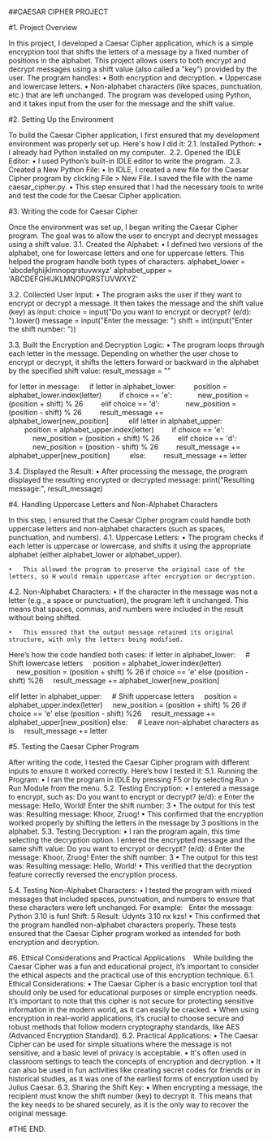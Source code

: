 ##CAESAR CIPHER PROJECT

#1. Project Overview

In this project, I developed a Caesar Cipher application, which is a simple encryption tool that shifts the letters of a message by a fixed number of positions in the alphabet. This project allows users to both encrypt and decrypt messages using a shift value (also called a "key") provided by the user.
The program handles:
	•	Both encryption and decryption.
	•	Uppercase and lowercase letters.
	•	Non-alphabet characters (like spaces, punctuation, etc.) that are left unchanged.
The program was developed using Python, and it takes input from the user for the message and the shift value.


#2. Setting Up the Environment

To build the Caesar Cipher application, I first ensured that my development environment was properly set up. Here's how I did it:
2.1. Installed Python:
	•	I already had Python installed on my computer. 
2.2. Opened the IDLE Editor:
	•	I used Python’s built-in IDLE editor to write the program. 
2.3. Created a New Python File:
	•	In IDLE, I created a new file for the Caesar Cipher program by clicking File > New File. I saved the file with the name caesar_cipher.py.
	•	This step ensured that I had the necessary tools to write and test the code for the Caesar Cipher application.


#3. Writing the code for Caesar Cipher

Once the environment was set up, I began writing the Caesar Cipher program. The goal was to allow the user to encrypt and decrypt messages using a shift value.
3.1. Created the Alphabet:
	•	I defined two versions of the alphabet, one for lowercase letters and one for uppercase letters. This helped the program handle both types of characters.
alphabet_lower = 'abcdefghijklmnopqrstuvwxyz'
alphabet_upper = 'ABCDEFGHIJKLMNOPQRSTUVWXYZ'

3.2. Collected User Input:
	•	The program asks the user if they want to encrypt or decrypt a message. It then takes the message and the shift value (key) as input:
choice = input("Do you want to encrypt or decrypt? (e/d): ").lower()
message = input("Enter the message: ")
shift = int(input("Enter the shift number: "))

3.3. Built the Encryption and Decryption Logic:
	•	The program loops through each letter in the message. Depending on whether the user chose to encrypt or decrypt, it shifts the letters forward or backward in the alphabet by the specified shift value:
result_message = ""

for letter in message:
    if letter in alphabet_lower:
        position = alphabet_lower.index(letter)
        if choice == 'e':
            new_position = (position + shift) % 26
        elif choice == 'd':
            new_position = (position - shift) % 26
        result_message += alphabet_lower[new_position]
    
    elif letter in alphabet_upper:
        position = alphabet_upper.index(letter)
        if choice == 'e':
            new_position = (position + shift) % 26
        elif choice == 'd':
            new_position = (position - shift) % 26
        result_message += alphabet_upper[new_position]
    
    else:
        result_message += letter

3.4. Displayed the Result:
	•	After processing the message, the program displayed the resulting encrypted or decrypted message:
			print("Resulting message:", result_message)



#4. Handling Uppercase Letters and Non-Alphabet Characters

In this step, I ensured that the Caesar Cipher program could handle both uppercase letters and non-alphabet characters (such as spaces, punctuation, and numbers).
4.1. Uppercase Letters:
	•	The program checks if each letter is uppercase or lowercase, and shifts it using the appropriate alphabet (either alphabet_lower or alphabet_upper).

	•	This allowed the program to preserve the original case of the letters, so H would remain uppercase after encryption or decryption.
4.2. Non-Alphabet Characters:
	•	If the character in the message was not a letter (e.g., a space or punctuation), the program left it unchanged. This means that spaces, commas, and numbers were included in the result without being shifted.

	•	This ensured that the output message retained its original structure, with only the letters being modified.
Here’s how the code handled both cases:
if letter in alphabet_lower:
    # Shift lowercase letters
    position = alphabet_lower.index(letter)
    new_position = (position + shift) % 26 if choice == 'e' else (position - shift) %26
    result_message += alphabet_lower[new_position]

elif letter in alphabet_upper:
    # Shift uppercase letters
    position = alphabet_upper.index(letter)
    new_position = (position + shift) % 26 if choice == 'e' else (position - shift) %26
    result_message += alphabet_upper[new_position]
else:
    # Leave non-alphabet characters as is
    result_message += letter


#5. Testing the Caesar Cipher Program 

After writing the code, I tested the Caesar Cipher program with different inputs to ensure it worked correctly. Here’s how I tested it:
5.1. Running the Program:
	•	I ran the program in IDLE by pressing F5 or by selecting Run > Run Module from the menu.
5.2. Testing Encryption:
	•	I entered a message to encrypt, such as:
Do you want to encrypt or decrypt? (e/d): e
Enter the message: Hello, World!
Enter the shift number: 3
	•	The output for this test was:
Resulting message: Khoor, Zruog!
	•	This confirmed that the encryption worked properly by shifting the letters in the message by 3 positions in the alphabet.
5.3. Testing Decryption:
	•	I ran the program again, this time selecting the decryption option. I entered the encrypted message and the same shift value:
Do you want to encrypt or decrypt? (e/d): d
Enter the message: Khoor, Zruog!
Enter the shift number: 3
	•	The output for this test was:
Resulting message: Hello, World!
	•	This verified that the decryption feature correctly reversed the encryption process.

5.4. Testing Non-Alphabet Characters:
	•	I tested the program with mixed messages that included spaces, punctuation, and numbers to ensure that these characters were left unchanged. For example:  
Enter the message: Python 3.10 is fun!
Shift: 5
Result: Udynts 3.10 nx kzs!
	•	This confirmed that the program handled non-alphabet characters properly.
These tests ensured that the Caesar Cipher program worked as intended for both encryption and decryption.


#6. Ethical Considerations and Practical Applications 
 
While building the Caesar Cipher was a fun and educational project, it’s important to consider the ethical aspects and the practical use of this encryption technique.
6.1. Ethical Considerations:
	•	The Caesar Cipher is a basic encryption tool that should only be used for educational purposes or simple encryption needs. It’s important to note that this cipher is not secure for protecting sensitive information in the modern world, as it can easily be cracked.
	•	When using encryption in real-world applications, it’s crucial to choose secure and robust methods that follow modern cryptography standards, like AES (Advanced Encryption Standard).
6.2. Practical Applications:
	•	The Caesar Cipher can be used for simple situations where the message is not sensitive, and a basic level of privacy is acceptable.
	•	It's often used in classroom settings to teach the concepts of encryption and decryption.
	•	It can also be used in fun activities like creating secret codes for friends or in historical studies, as it was one of the earliest forms of encryption used by Julius Caesar.
6.3. Sharing the Shift Key:
	•	When encrypting a message, the recipient must know the shift number (key) to decrypt it. This means that the key needs to be shared securely, as it is the only way to recover the original message.


#THE END.
